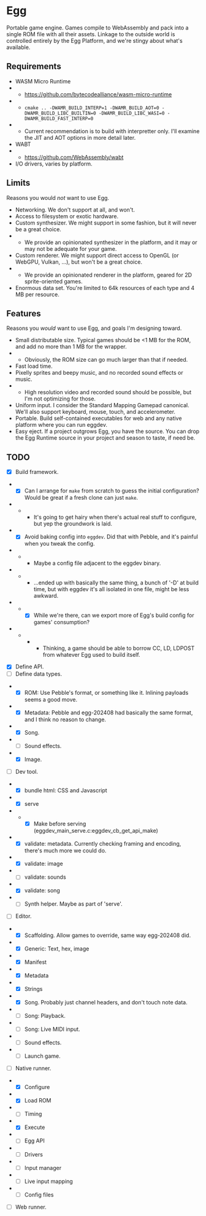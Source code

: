 # Egg

Portable game engine.
Games compile to WebAssembly and pack into a single ROM file with all their assets.
Linkage to the outside world is controlled entirely by the Egg Platform, and we're stingy about what's available.

## Requirements

- WASM Micro Runtime
- - https://github.com/bytecodealliance/wasm-micro-runtime
- - `cmake .. -DWAMR_BUILD_INTERP=1 -DWAMR_BUILD_AOT=0 -DWAMR_BUILD_LIBC_BUILTIN=0 -DWAMR_BUILD_LIBC_WASI=0 -DWAMR_BUILD_FAST_INTERP=0`
- - Current recommendation is to build with interpretter only. I'll examine the JIT and AOT options in more detail later.
- WABT
- - https://github.com/WebAssembly/wabt
- I/O drivers, varies by platform.

## Limits

Reasons you would *not* want to use Egg.

- Networking. We don't support at all, and won't.
- Access to filesystem or exotic hardware.
- Custom synthesizer. We might support in some fashion, but it will never be a great choice.
- - We provide an opinionated synthesizer in the platform, and it may or may not be adequate for your game.
- Custom renderer. We might support direct access to OpenGL (or WebGPU, Vulkan, ...), but won't be a great choice.
- - We provide an opinionated renderer in the platform, geared for 2D sprite-oriented games.
- Enormous data set. You're limited to 64k resources of each type and 4 MB per resource.

## Features

Reasons you *would* want to use Egg, and goals I'm designing toward.

- Small distributable size. Typical games should be <1 MB for the ROM, and add no more than 1 MB for the wrapper.
- - Obviously, the ROM size can go much larger than that if needed.
- Fast load time.
- Pixelly sprites and beepy music, and no recorded sound effects or music.
- - High resolution video and recorded sound should be possible, but I'm not optimizing for those.
- Uniform input. I consider the Standard Mapping Gamepad canonical. We'll also support keyboard, mouse, touch, and accelerometer.
- Portable. Build self-contained executables for web and any native platform where you can run eggdev.
- Easy eject. If a project outgrows Egg, you have the source. You can drop the Egg Runtime source in your project and season to taste, if need be.

## TODO

- [x] Build framework.
- - [x] Can I arrange for `make` from scratch to guess the initial configuration? Would be great if a fresh clone can just `make`.
- - - It's going to get hairy when there's actual real stuff to configure, but yep the groundwork is laid.
- - [x] Avoid baking config into `eggdev`. Did that with Pebble, and it's painful when you tweak the config.
- - - Maybe a config file adjacent to the eggdev binary.
- - - ...ended up with basically the same thing, a bunch of '-D' at build time, but with eggdev it's all isolated in one file, might be less awkward.
- - - [x] While we're there, can we export more of Egg's build config for games' consumption?
- - - - Thinking, a game should be able to borrow CC, LD, LDPOST from whatever Egg used to build itself.
- [x] Define API.
- [ ] Define data types.
- - [x] ROM: Use Pebble's format, or something like it. Inlining payloads seems a good move.
- - [x] Metadata: Pebble and egg-202408 had basically the same format, and I think no reason to change.
- - [x] Song.
- - [ ] Sound effects.
- - [x] Image.
- [ ] Dev tool.
- - [x] bundle html: CSS and Javascript
- - [x] serve
- - - [x] Make before serving (eggdev_main_serve.c:eggdev_cb_get_api_make)
- - [x] validate: metadata. Currently checking framing and encoding, there's much more we could do.
- - [x] validate: image
- - [ ] validate: sounds
- - [x] validate: song
- - [ ] Synth helper. Maybe as part of 'serve'.
- [ ] Editor.
- - [x] Scaffolding. Allow games to override, same way egg-202408 did.
- - [x] Generic: Text, hex, image
- - [x] Manifest
- - [x] Metadata
- - [x] Strings
- - [x] Song. Probably just channel headers, and don't touch note data.
- - [ ] Song: Playback.
- - [ ] Song: Live MIDI input.
- - [ ] Sound effects.
- - [ ] Launch game.
- [ ] Native runner.
- - [x] Configure
- - [x] Load ROM
- - [ ] Timing
- - [x] Execute
- - [ ] Egg API
- - [ ] Drivers
- - [ ] Input manager
- - [ ] Live input mapping
- - [ ] Config files
- [ ] Web runner.
